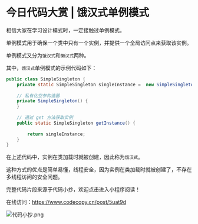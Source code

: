 # 今日代码大赏 | 饿汉式单例模式

相信大家在学习设计模式时，一定接触过单例模式。

单例模式用于确保一个类中只有一个实例，并提供一个全局访问点来获取该实例。

单例模式又分为`饿汉式`和`懒汉式`两种。

其中，`饿汉式`单例模式的示例代码如下：

```java
public class SimpleSingleton {  
    private static SimpleSingleton singleInstance =  new SimpleSingleton();  
 
    // 私有化空参构造器
    private SimpleSingleton() {  
    }  
 
    // 通过 get 方法获取实例
    public static SimpleSingleton getInstance() {  
 
        return singleInstance;  
    }  
}

```

在上述代码中，实例在类加载时就被创建，因此称为`饿汉式`。

这种方式的优点是简单易懂，线程安全，因为实例在类加载时就被创建了，不存在多线程访问的安全问题。

完整代码片段来源于代码小抄，欢迎点击进入小程序阅读！

在线访问：https://www.codecopy.cn/post/5uat9d

![代码小抄.png](..%2Fimgs%2F%E4%BB%A3%E7%A0%81%E5%B0%8F%E6%8A%84.png)
